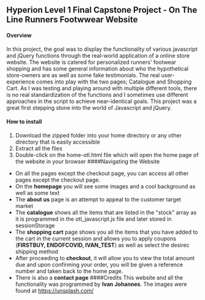 ## Hyperion Level 1 Final Capstone Project - On The Line Runners Footwwear Website
#### Overview
In this project, the goal was to display the functionality of various javascript and jQuery functions through the real-world application of a online store website. The website is catered for personalized runners' footwear shopping and has some general information about who the hypothetical store-owners are as well as some fake testimonials. The real user-experience comes into play with the two pages; Catalogue and Shopping Cart. As I was testing and playing around with multiple different tools, there is no real standardization of the functions and I sometimes use different approaches in the script to achieve near-identical goals. This project was a great first stepping stone into the world of Javascript and jQuery.
#### How to install
1. Download the zipped folder into your home directory or any other directory that is easily accessible
2. Extract all the files
3. Double-click on the home-otl.html file which will open the home page of the website in your browser
####Navigating the Website
- On all the pages except the checkout page, you can access all other pages except the checkout page.
- On the **homepage** you will see some images and a cool background as well as some text
- The **about us** page is an attempt to appeal to the customer target market
- The **catalogue** shows all the items that are listed in the "stock" array as it is programmed in the otl_javascript.js file and later stored in sessionStorage
- The **shopping cart** page shows you all the items that you have added to the cart in the current session and allows you to apply coupons (**FIRSTBUY, ENDOFCOVID, IVAN_TEST**) as well as select the desirec shipping method
- After proceeding to **checkout**, it will allow you to view the total amount due and upon confirming your order, you will be given a reference number and taken back to the home page.
- There is also a **contact page**
####Credits
This website and all the functionality was programmed by **Ivan Johannes**.
The images were found at https://unsplash.com/   
